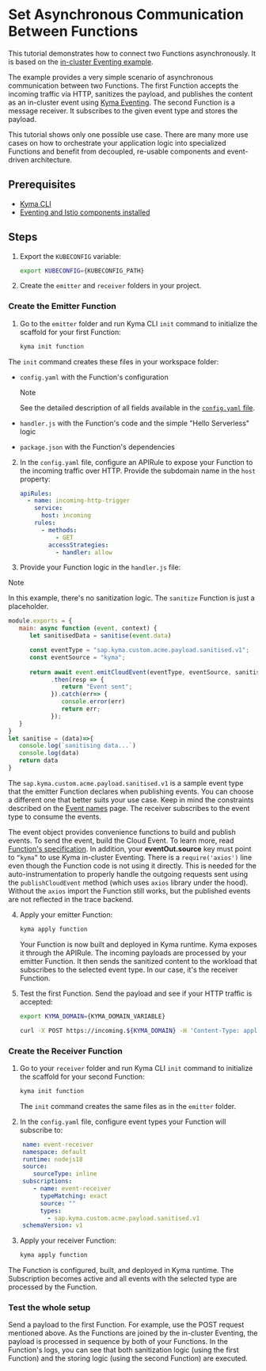 # Set Asynchronous Communication Between Functions

This tutorial demonstrates how to connect two Functions asynchronously. It is based on the [in-cluster Eventing example](https://github.com/kyma-project/examples/tree/main/incluster_eventing).

The example provides a very simple scenario of asynchronous communication between two Functions. The first Function accepts the incoming traffic via HTTP, sanitizes the payload, and publishes the content as an in-cluster event using [Kyma Eventing](https://kyma-project.io/docs/kyma/latest/01-overview/eventing/).
The second Function is a message receiver. It subscribes to the given event type and stores the payload.

This tutorial shows only one possible use case. There are many more use cases on how to orchestrate your application logic into specialized Functions and benefit from decoupled, re-usable components and event-driven architecture.

## Prerequisites


- [Kyma CLI](https://github.com/kyma-project/cli)
- [Eventing and Istio components installed](https://kyma-project.io/docs/kyma/latest/04-operation-guides/operations/02-install-kyma/#install-specific-components)
  
## Steps

1. Export the `KUBECONFIG` variable:
   ```bash
   export KUBECONFIG={KUBECONFIG_PATH}
   ```
2. Create the `emitter` and `receiver` folders in your project.

### Create the Emitter Function

1. Go to the `emitter` folder and run Kyma CLI `init` command to initialize the scaffold for your first Function:

   ```bash
   kyma init function
    ```

  The `init` command creates these files in your workspace folder:

  - `config.yaml`	with the Function's configuration

      > [!NOTE]
      > See the detailed description of all fields available in the [`config.yaml` file](../technical-reference/07-60-function-configuration-file.md).

  - `handler.js` with the Function's code and the simple "Hello Serverless" logic
  
  - `package.json` with the Function's dependencies

2. In the `config.yaml` file, configure an APIRule to expose your Function to the incoming traffic over HTTP. Provide the subdomain name in the `host` property:

    ```yaml
    apiRules:
      - name: incoming-http-trigger
        service:
          host: incoming
        rules:
          - methods:
              - GET
            accessStrategies:
              - handler: allow
    ```

3. Provide your Function logic in the `handler.js` file:

> [!NOTE]
> In this example, there's no sanitization logic. The `sanitize` Function is just a placeholder.

   ```js
   module.exports = {
      main: async function (event, context) {
         let sanitisedData = sanitise(event.data)

         const eventType = "sap.kyma.custom.acme.payload.sanitised.v1";
         const eventSource = "kyma";
         
         return await event.emitCloudEvent(eventType, eventSource, sanitisedData)
               .then(resp => {
                  return "Event sent";
               }).catch(err=> {
                  console.error(err)
                  return err;
               });
      }
   }
   let sanitise = (data)=>{
      console.log(`sanitising data...`)
      console.log(data)
      return data
   }
   ```
   The `sap.kyma.custom.acme.payload.sanitised.v1` is a sample event type that the emitter Function declares when publishing events. You can choose a different one that better suits your use case. Keep in mind the constraints described on the [Event names](https://kyma-project.io/docs/kyma/latest/05-technical-reference/evnt-01-event-names/) page. The receiver subscribes to the event type to consume the events.

   The event object provides convenience functions to build and publish events. To send the event, build the Cloud Event. To learn more, read [Function's specification](../technical-reference/07-70-function-specification.md#event-object-sdk). In addition, your **eventOut.source** key must point to `“kyma”` to use Kyma in-cluster Eventing.
   There is a `require('axios')` line even though the Function code is not using it directly. This is needed for the auto-instrumentation to properly handle the outgoing requests sent using the `publishCloudEvent` method (which uses `axios` library under the hood). Without the `axios` import the Function still works, but the published events are not reflected in the trace backend.

4. Apply your emitter Function:

    ```bash
    kyma apply function
    ```
   Your Function is now built and deployed in Kyma runtime. Kyma exposes it through the APIRule. The incoming payloads are processed by your emitter Function. It then sends the sanitized content to the workload that subscribes to the selected event type. In our case, it's the receiver Function.

5. Test the first Function. Send the payload and see if your HTTP traffic is accepted:

      ```bash
      export KYMA_DOMAIN={KYMA_DOMAIN_VARIABLE}
   
      curl -X POST https://incoming.${KYMA_DOMAIN} -H 'Content-Type: application/json' -d '{"foo":"bar"}'
      ```
### Create the Receiver Function

1. Go to your `receiver` folder and run Kyma CLI `init` command to initialize the scaffold for your second Function:
   ```bash
   kyma init function
   ```
   The `init` command creates the same files as in the `emitter` folder.

2. In the `config.yaml` file, configure event types your Function will subscribe to:  

```yaml
    name: event-receiver
    namespace: default
    runtime: nodejs18
    source:
       sourceType: inline
    subscriptions:
       - name: event-receiver
         typeMatching: exact
         source: ""
         types:
           - sap.kyma.custom.acme.payload.sanitised.v1
    schemaVersion: v1
   ```

3.  Apply your receiver Function:
     ```bash
     kyma apply function
     ```
   The Function is configured, built, and deployed in Kyma runtime. The Subscription becomes active and all events with the selected type are processed by the Function.  

### Test the whole setup  
Send a payload to the first Function. For example, use the POST request mentioned above. As the Functions are joined by the in-cluster Eventing, the payload is processed in sequence by both of your Functions.
In the Function's logs, you can see that both sanitization logic (using the first Function) and the storing logic (using the second Function) are executed.